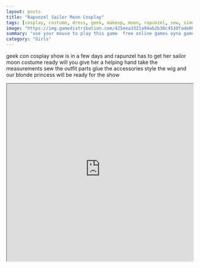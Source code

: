 ```yaml
---
layout: posts
title: "Rapunzel Sailor Moon Cosplay"
tags: [cosplay, costume, dress, geek, makeup, moon, rapunzel, sew, simulation, tailor, tangled, comic, con, sailor, free, online, games, oyna, game, free, games, play, play, games]
image: "https://img.gamedistribution.com/425eea3321a94ab2b38c4530fade0859.jpg"
summary: "use your mouse to play this game  free online games oyna game free games play play games"
category: "Girls"
---
```


geek con cosplay show is in a few days and rapunzel has to get her sailor moon costume ready will you give her a helping hand take the measurements sew the outfit parts glue the accessories style the wig and our blonde princess will be ready for the show

<iframe width="100%" height="480px;" src="https://flash.gamedistribution.com?game=425eea3321a94ab2b38c4530fade0859"></iframe>
